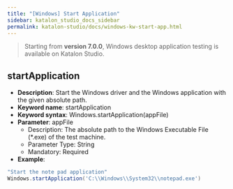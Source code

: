 ```yaml
---
title: "[Windows] Start Application"
sidebar: katalon_studio_docs_sidebar
permalink: katalon-studio/docs/windows-kw-start-app.html
---
```

> Starting from **version 7.0.0**, Windows desktop application testing is available on Katalon Studio.

## startApplication

* **Description**: Start the Windows driver and the Windows application with the given absolute path.
* **Keyword name**: startApplication
* **Keyword syntax**: Windows.startApplication(appFile)
* **Parameter**: appFile
  * Description: The absolute path to the Windows Executable File (*.exe) of the test machine.
  * Parameter Type: String
  * Mandatory: Required
* **Example**:

``` groovy
"Start the note pad application"
Windows.startApplication('C:\\Windows\\System32\\notepad.exe')
```
